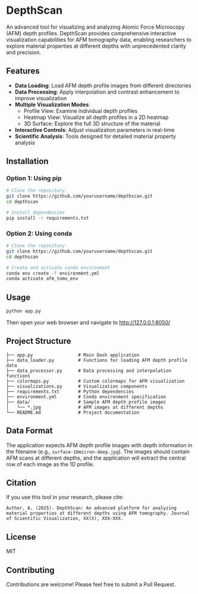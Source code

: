 # DepthScan

An advanced tool for visualizing and analyzing Atomic Force Microscopy (AFM) depth profiles. DepthScan provides comprehensive interactive visualization capabilities for AFM tomography data, enabling researchers to explore material properties at different depths with unprecedented clarity and precision.

## Features

- **Data Loading**: Load AFM depth profile images from different directories
- **Data Processing**: Apply interpolation and contrast enhancement to improve visualization
- **Multiple Visualization Modes**:
  - Profile View: Examine individual depth profiles
  - Heatmap View: Visualize all depth profiles in a 2D heatmap
  - 3D Surface: Explore the full 3D structure of the material
- **Interactive Controls**: Adjust visualization parameters in real-time
- **Scientific Analysis**: Tools designed for detailed material property analysis

## Installation

### Option 1: Using pip

```bash
# Clone the repository
git clone https://github.com/yourusername/depthscan.git
cd depthscan

# Install dependencies
pip install -r requirements.txt
```

### Option 2: Using conda

```bash
# Clone the repository
git clone https://github.com/yourusername/depthscan.git
cd depthscan

# Create and activate conda environment
conda env create -f environment.yml
conda activate afm_tomo_env
```

## Usage

```bash
python app.py
```

Then open your web browser and navigate to http://127.0.0.1:8050/

## Project Structure

```
├── app.py                 # Main Dash application
├── data_loader.py         # Functions for loading AFM depth profile data
├── data_processor.py      # Data processing and interpolation functions
├── colormaps.py           # Custom colormaps for AFM visualization
├── visualizations.py      # Visualization components
├── requirements.txt       # Python dependencies
├── environment.yml        # Conda environment specification
├── data/                  # Sample AFM depth profile images
│   └── *.jpg              # AFM images at different depths
└── README.md              # Project documentation
```

## Data Format

The application expects AFM depth profile images with depth information in the filename (e.g., `surface-10micron-deep.jpg`). The images should contain AFM scans at different depths, and the application will extract the central row of each image as the 1D profile.

## Citation

If you use this tool in your research, please cite:

```
Author, A. (2025). DepthScan: An advanced platform for analyzing material properties at different depths using AFM tomography. Journal of Scientific Visualization, XX(X), XXX-XXX.
```

## License

MIT

## Contributing

Contributions are welcome! Please feel free to submit a Pull Request.
